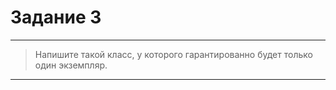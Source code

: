 # Задание 3
---
> Напишите такой класс, у которого гарантированно будет только один экземпляр.

---

